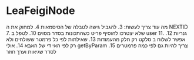 # LeaFeigiNode
מה עוד צריך לעשות:
3. להגביל גישה לטבלה של הסיסמאות
4. למחוק את ה NEXTID
7. שלא יצטרכו להוסיף פריט כשהתכונות בסדר מסוים
10. לטפל ב user
11. גנריות
12. אפשר לשלוח ב סלקט רק חלק מהעמודות
13. שאילתות לפי כל פרמטר ששולחים ולא רק לפי האי די של האבא
14. אולי getByParam צריך להיות גם לפי כמה פרמטרים
15. לסדר שגיאות וערך חוזר